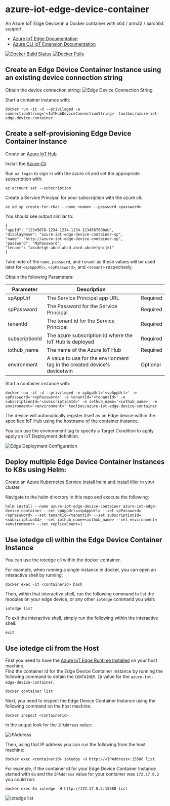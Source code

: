 # azure-iot-edge-device-container
An Azure IoT Edge Device in a Docker container with x64 / arm32 / aarch64 support

* [Azure IoT Edge Documentation](https://docs.microsoft.com/en-us/azure/iot-edge?wt.mc_id=azureiotedgedevicecontainer-github-pdecarlo)
* [Azure CLI IoT Extension Documentation](https://docs.microsoft.com/en-us/cli/azure/ext/azure-cli-iot-ext/iot?view=azure-cli-latest&wt.mc_id=azureiotedgedevicecontainer-github-pdecarlo)

[![Docker Build Status](https://dockerbuildbadges.quelltext.eu/status.svg?organization=toolboc&repository=azure-iot-edge-device-container)](https://hub.docker.com/r/toolboc/azure-iot-edge-device-container/builds) [![Docker Pulls](https://img.shields.io/docker/pulls/toolboc/azure-iot-edge-device-container.svg?style=flat-square)](https://hub.docker.com/r/toolboc/azure-iot-edge-device-container/)

## Create an Edge Device Container Instance using an existing device connection string

Obtain the device connection string:
![Edge Device Connection String](https://raw.githubusercontent.com/toolboc/azure-iot-edge-device-container/master/Content/ConnectionString.PNG)

Start a container instance with:

    docker run -it -d --privileged -e connectionString='<IoTHubDeviceConnectionString>' toolboc/azure-iot-edge-device-container


## Create a self-provisioning Edge Device Container Instance 

Create an [Azure IoT Hub](https://docs.microsoft.com/en-us/azure/iot-hub/iot-hub-create-through-portal)

Install the [Azure-Cli](https://docs.microsoft.com/en-us/cli/azure/install-azure-cli?view=azure-cli-latest) 

Run `az login` to sign in with the azure cli and set the appropriate subscription with:

    az account set --subscription

Create a Service Principal for your subscription with the azure cli:

    az ad sp create-for-rbac --name <name> --password <password>

You should see output similar to:

    {
    "appId": "12345678-1234-1234-1234-1234567890ab",
    "displayName": "azure-iot-edge-device-container-sp",
    "name": "http://azure-iot-edge-device-container-sp",
    "password": "MyPassword",
    "tenant": "abcdefgh-abcd-abcd-abcd-abcdefghijkl"
    }

Take note of the `name`, `password`, and `tenant` as these values will be used later for `<spAppURl>`, `<spPassword>`, and `<tenant>` respectively. 

Obtain the following Parameters:

| Parameter      | Description |           |
| -------------- | ------------| --------- |
| spAppUrl      | The Service Principal app URL | Required  |
| spPassword   | The Password for the Service Principal | Required |
| tenantId   | The tenant id for the Service Principal | Required |
| subscriptionId   | The azure subscription id where the IoT Hub is deployed | Required |
| iothub_name   | The name of the Azure IoT Hub | Required |
| environment   | A value to use for the envrionment tag in the created device's devicetwin | Optional |

Start a container instance with:

    docker run -it -d --privileged -e spAppUrl='<spAppUrl>' -e spPassword='<spPassword>' -e tenantId='<tenantId>' -e subscriptionId='<subscriptionId>' -e iothub_name='<iothub_name>' -e environment='<environment>' toolboc/azure-iot-edge-device-container

The device will automatically register itself as an Edge device within the specified IoT Hub using the hostname of the container instance.  

You can use the environment tag to specify a Target Condition to apply apply an IoT Deployment definition. 

![Edge Deployment Configuration](https://raw.githubusercontent.com/toolboc/azure-iot-edge-device-container/master/Content/Deployment.PNG)

## Deploy multiple Edge Device Container Instances to K8s using Helm:

Create an [Azure Kubernetes Service](https://docs.microsoft.com/en-us/azure/aks/tutorial-kubernetes-deploy-cluster)
[Install helm and install tiller](https://docs.helm.sh/using_helm/#quickstart-guide) in your cluster

Navigate to the helm directory in this repo and execute the following:

    helm install --name azure-iot-edge-device-container azure-iot-edge-device-container --set spAppUrl=<spAppUrl> --set spPassword=<spPassword> --set tenantId=<tenantId> --set subscriptionId=<subscriptionId> --set iothub_name=<iothub_name> --set environment=<environment> --set replicaCount=1

## Use iotedge cli within the Edge Device Container Instance

You can use the iotedge cli within the docker container.

For example, when running a single instance in docker, you can open an interactive shell by running:

```
docker exec -it <containerid> bash
```

Then, within that interactive shell, run the following command to list the modules on your edge device, or any other `iotedge` command you wish:

```
iotedge list
```

To exit the interactive shell, simply run the following within the interactive shell:

```
exit
```

## Use iotedge cli from the Host

First you need to have the [Azure IoT Edge Runtime Installed](https://docs.microsoft.com/en-us/azure/iot-edge/how-to-install-iot-edge-linux) on your host machine.  
Find the container id for the Edge Device Container Instance by running the following command to obtain the `CONTAINER ID` value for the `azure-iot-edge-device-container`.

```
docker container list
```

Next, you need to inspect the Edge Device Container Instance using the following command on the host machine:

```
docker inspect <containerid>
```

In the output look for the `IPAddress` value:

![IPAddress](https://raw.githubusercontent.com/toolboc/azure-iot-edge-device-container/master/Content/InspectContainerIpAddress.png)

Then, using that IP address you can run the following from the host machine:

```
docker exec <containerid> iotedge -H http://<IPAddress>:15580 list
```

For example, if the container id for your Edge Device Container Instance started with `0a` and the `IPAddress` value for your container was `172.17.0.2` you could run:

```
docker exec 0a iotedge -H http://172.17.0.2:15580 list
```

![iotedge list](https://raw.githubusercontent.com/toolboc/azure-iot-edge-device-container/master/Content/IoTEdgeListResult.png)
